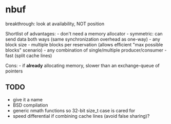 # nbuf

breakthrough: look at availability, NOT position

Shortlist of advantages:
	- don't need a memory allocator
	- symmetric: can send data both ways (same synchronization overhead as one-way)
	- any block size
	- multiple blocks per reservation (allows efficient "max possible blocks" scenario)
	- any combination of single/multiple producer/consumer
	- fast (split cache lines)

Cons:
	- if **already** allocating memory, slower than an exchange-queue of pointers

## TODO

- give it a name
- BSD compilation
- generic nmath functions so 32-bit size_t case is cared for
- speed differential if combining cache lines (avoid false sharing)?
